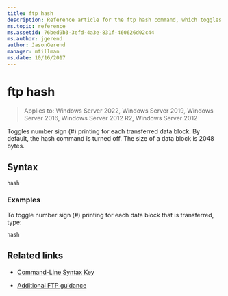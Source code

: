 ```yaml
---
title: ftp hash
description: Reference article for the ftp hash command, which toggles number sign (#) printing for each transferred data block.
ms.topic: reference
ms.assetid: 76bed9b3-3efd-4a3e-831f-460626d02c44
ms.author: jgerend
author: JasonGerend
manager: mtillman
ms.date: 10/16/2017
---
```


# ftp hash

>Applies to: Windows Server 2022, Windows Server 2019, Windows Server 2016, Windows Server 2012 R2, Windows Server 2012

Toggles number sign (#) printing for each transferred data block. By default, the hash command is turned off. The size of a data block is 2048 bytes.

## Syntax

```
hash
```

### Examples

To toggle number sign (#) printing for each data block that is transferred, type:

```
hash
```

## Related links

- [Command-Line Syntax Key](command-line-syntax-key.md)

- [Additional FTP guidance](/previous-versions/orphan-topics/ws.10/cc756013(v=ws.10))
